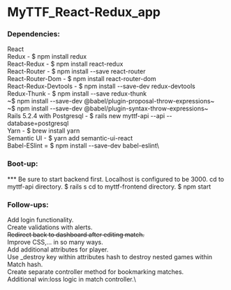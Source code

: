 # MyTTF_React-Redux_app

### Dependencies: 
React\
Redux - $ npm install redux\
React-Redux - $ npm install react-redux\
React-Router - $ npm install --save react-router\
React-Router-Dom - $ npm install react-router-dom\
React-Redux-Devtools - $ npm install --save-dev redux-devtools\
Redux-Thunk - $ npm install --save redux-thunk\
~$ npm install --save-dev @babel/plugin-proposal-throw-expressions~\
~$ npm install --save-dev @babel/plugin-syntax-throw-expressions~\
Rails 5.2.4 with Postgresql - $ rails new myttf-api --api --database=postgresql\
Yarn - $ brew install yarn\
Semantic UI - $ yarn add semantic-ui-react\
Babel-ESlint = $ npm install --save-dev babel-eslint\


### Boot-up:
*** Be sure to start backend first. Localhost is configured to be 3000.
cd to myttf-api directory.
    $ rails s
cd to myttf-frontend directory.
    $ npm start


### Follow-ups:
Add login functionality.\
Create validations with alerts.\
~~Redirect back to dashboard after editing match.~~\
Improve CSS,... in so many ways.\
Add additional attributes for player.\
Use _destroy key within attributes hash to destroy nested games within Match hash.\
Create separate controller method for bookmarking matches.\
Additional win:loss logic in match controller.\